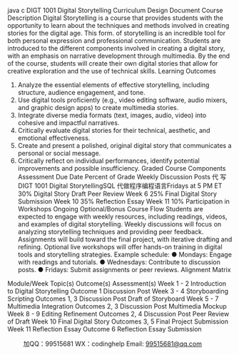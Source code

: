java c
DIGT 1001 Digital Storytelling
Curriculum Design Document
Course Description
Digital Storytelling is a course that provides students with the opportunity to learn about the techniques and methods involved in creating stories for the digital age. This form. of storytelling is an incredible tool for both personal expression and professional communication. Students are introduced to the different components involved in creating a digital story, with an emphasis on narrative development through multimedia. By the end of the course, students will create their own digital stories that allow for creative exploration and the use of technical skills.
Learning Outcomes
1.   Analyze   the essential elements of effective storytelling, including structure, audience engagement, and tone.
2.   Use   digital tools proficiently (e.g., video editing software, audio mixers, and graphic design apps) to create multimedia stories.
3.   Integrate   diverse media formats (text, images, audio, video) into cohesive and impactful narratives.
4.   Critically evaluate   digital stories for their technical, aesthetic, and emotional effectiveness.
5.   Create and present   a polished, original digital story that communicates a personal or social message.
6.   Critically reflect on individual performances, identify potential improvements and possible insufficiency.
Graded Course Components
Assessment
Due Date
Percent of Grade
Weekly Discussion Posts
代 写DIGT 1001 Digital StorytellingSQL
代做程序编程语言Fridays at 5 PM ET
30%
Digital Story Draft  Peer Review
Week 6
25%
Final Digital Story Submission
Week 10
35%
Reflection Essay
Week 11
10%
Participation in Workshops
Ongoing
Optional/Bonus
Course Flow
Students are expected to engage with weekly resources, including readings, videos, and examples of digital storytelling. Weekly discussions will focus on analyzing storytelling techniques and providing peer feedback. Assignments will build toward the final project, with iterative drafting and refining. Optional live workshops will offer hands-on training in digital tools and storytelling strategies.
Example schedule:
●   Mondays: Engage with readings and tutorials.
●   Wednesdays: Contribute to discussion posts.
●   Fridays: Submit assignments or peer reviews.
Alignment Matrix

Module/Week
Topic(s)
Outcome(s)
Assessment(s)
Week 1 - 2
Introduction to Digital Storytelling
Outcome 1
Discussion Post
Week 3 - 4
Storyboarding  Scripting
Outcomes 1, 3
Discussion Post
Draft of Storyboard
Week 5 - 7
Multimedia Integration
Outcomes 2, 3
Discussion Post
Multimedia Mockup
Week 8 - 9
Editing  Refinement
Outcomes 2, 4
Discussion Post
Peer Review of Draft
Week 10
Final Digital Story
Outcomes 3, 5
Final Project Submission
Week 11
Reflection Essay
Outcome 6
Reflection Essay Submission
   

         
加QQ：99515681  WX：codinghelp  Email: 99515681@qq.com
